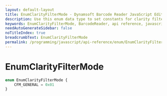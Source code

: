 ```yaml
---
layout: default-layout
title: EnumClarityFilterMode - Dynamsoft Barcode Reader JavaScript Edition API
description: Use this enum data type to set constants for clarity filter mode of barcodes when using Dynamsoft Barcode Reader JavaScript Edition in your project..
keywords: EnumClarityFilterMode, BarcodeReader, api reference, javascript, js
needAutoGenerateSidebar: false
noTitleIndex: true
breadcrumbText: EnumClarityFilterMode
permalink: /programming/javascript/api-reference/enum/EnumClarityFilterMode.html
---
```



# EnumClarityFilterMode

```typescript
enum EnumClarityFilterMode {
    CFM_GENERAL = 0x01
}
```

